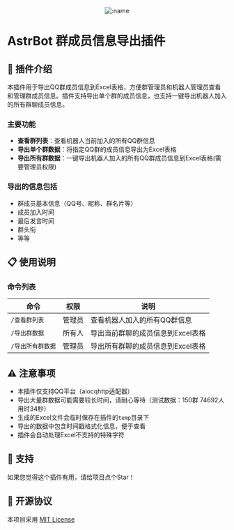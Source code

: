 </div>

<div align="center">

![:name](https://count.getloli.com/@astrbot_plugin_group_information?name=astrbot_plugin_group_information&theme=minecraft&padding=7&offset=0&align=top&scale=1&pixelated=1&darkmode=auto)

</div>


# AstrBot 群成员信息导出插件

## 📝 插件介绍

本插件用于导出QQ群成员信息到Excel表格，方便群管理员和机器人管理员查看和管理群成员信息。插件支持导出单个群的成员信息，也支持一键导出机器人加入的所有群聊成员信息。

### 主要功能

- **查看群列表**：查看机器人当前加入的所有QQ群信息
- **导出单个群数据**：将指定QQ群的成员信息导出为Excel表格
- **导出所有群数据**：一键导出机器人加入的所有QQ群成员信息到Excel表格(需要管理员权限)

### 导出的信息包括

- 群成员基本信息（QQ号、昵称、群名片等）
- 成员加入时间
- 最后发言时间
- 群头衔
- 等等

## 📋 使用说明

### 命令列表

| 命令 | 权限 | 说明 |
| --- | --- | --- |
| `/查看群列表` | 管理员 | 查看机器人加入的所有QQ群信息 |
| `/导出群数据` | 所有人 | 导出当前群聊的成员信息到Excel表格 |
| `/导出所有群数据` | 管理员 | 导出所有群聊的成员信息到Excel表格 |
## ⚠️ 注意事项

- 本插件仅支持QQ平台（aiocqhttp适配器）
- 导出大量群数据可能需要较长时间，请耐心等待（测试数据：150群 74692人 用时34秒）
- 生成的Excel文件会临时保存在插件的`temp`目录下
- 导出的数据中包含时间戳格式化信息，便于查看
- 插件会自动处理Excel不支持的特殊字符

## 🌟 支持

如果您觉得这个插件有用，请给项目点个Star！

## 📜 开源协议

本项目采用 [MIT License](LICENSE)